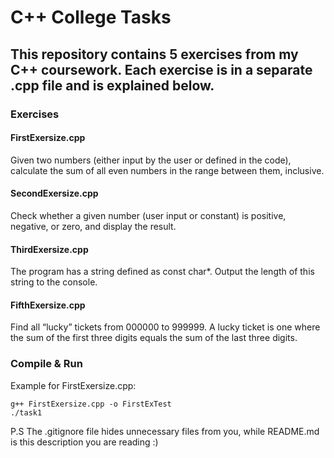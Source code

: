 # C++ College Tasks
## This repository contains 5 exercises from my C++ coursework. Each exercise is in a separate .cpp file and is explained below.

###  Exercises

#### FirstExersize.cpp

Given two numbers (either input by the user or defined in the code), calculate the sum of all even numbers in the range between them, inclusive.

#### SecondExersize.cpp

Check whether a given number (user input or constant) is positive, negative, or zero, and display the result.

#### ThirdExersize.cpp

The program has a string defined as const char*. Output the length of this string to the console.


#### FifthExersize.cpp

Find all “lucky” tickets from 000000 to 999999. A lucky ticket is one where the sum of the first three digits equals the sum of the last three digits.

###  Compile & Run

Example for FirstExersize.cpp:
```
g++ FirstExersize.cpp -o FirstExTest
./task1
```
P.S The .gitignore file hides unnecessary files from you, while README.md is this description you are reading :)
